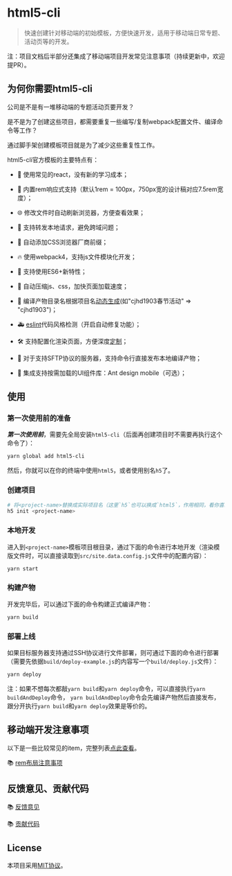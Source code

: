 # html5-cli

> 快速创建针对移动端的初始模板，方便快速开发，适用于移动端日常专题、活动页等的开发。

注：项目文档后半部分还集成了移动端项目开发常见注意事项（持续更新中，欢迎提PR）。

## 为何你需要html5-cli

公司是不是有一堆移动端的专题活动页要开发？

是不是为了创建这些项目，都需要重复一些编写/复制webpack配置文件、编译命令等工作？

通过脚手架创建模板项目就是为了减少这些重复性工作。

html5-cli官方模板的主要特点有：

* 🎄 使用常见的react，没有新的学习成本；

* 📲 内置rem响应式支持（默认1rem = 100px，750px宽的设计稿对应7.5rem宽度）；

* 🌐 修改文件时自动刷新浏览器，方便查看效果；

* 🙈 支持转发本地请求，避免跨域问题；

* 💪 自动添加CSS浏览器厂商前缀；

* 🔥 使用webpack4，支持js文件模块化开发；

* 👫 支持使用ES6+新特性；

* 🏇 自动压缩js、css，加快页面加载速度；

* 🏏 编译产物目录名根据项目名[动态生成](./docs/template/compile-folder-name.md)(如"cjhd1903春节活动" => "cjhd1903")；

* 🚑 [eslint](./docs/template/eslint.md)代码风格检测（开启自动修复功能）；

* 🛠 支持配置化渲染页面，方便深度[定制](./docs/template/configurable.md)；

* 🚀 对于支持SFTP协议的服务器，支持命令行直接发布本地编译产物；

* 🥤 集成支持按需加载的UI组件库：Ant design mobile（可选）；

## 使用

### 第一次使用前的准备

***第一次使用前***，需要先全局安装`html5-cli`（后面再创建项目时不需要再执行这个命令了）：

```bash
yarn global add html5-cli
```

然后，你就可以在你的终端中使用`html5`，或者使用别名`h5`了。

### 创建项目

```bash
# 将<project-name>替换成实际项目名（这里`h5`也可以换成`html5`，作用相同，看你喜欢用哪个命令）
h5 init <project-name>
```

### 本地开发

进入到`<project-name>`模板项目根目录，通过下面的命令进行本地开发（渲染模版文件时，可以直接读取到`src/site.data.config.js`文件中的配置内容）：

```bash
yarn start
```

### 构建产物

开发完毕后，可以通过下面的命令构建正式编译产物：

```bash
yarn build
```

### 部署上线

如果目标服务器支持通过SSH协议进行文件部署，则可通过下面的命令进行部署（需要先依据`build/deploy-example.js`的内容写一个`build/deploy.js`文件）：

```bash
yarn deploy
```

注：如果不想每次都敲`yarn build`和`yarn deploy`命令，可以直接执行`yarn buildAndDeploy`命令，
`yarn buildAndDeploy`命令会先编译产物然后直接发布，跟分开执行`yarn build`和`yarn deploy`效果是等价的。

## 移动端开发注意事项

以下是一些比较常见的item，完整列表[点此查看](./docs/README.md)。

📚 [rem布局注意事项](docs/mobile/rem.md)

## 反馈意见、贡献代码

📚 [反馈意见](./docs/feedback.md)

📚 [贡献代码](./docs/contribution.md)

## License

本项目采用[MIT协议](./LICENSE)。
